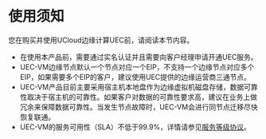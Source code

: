 # 使用须知

您在购买并使用UCloud边缘计算UEC前，请阅读本节内容。

- 在使用本产品前，需要通过实名认证并且需要向客户经理申请开通UEC服务。
- UEC-VM边缘节点默认一个节点对应一个EIP，不支持一个边缘节点对应多个EIP，如果需要多个EIP的客户，建议使用UEC提供的边缘运营商三通节点。
- UEC-VM产品目前主要采用宿主机本地盘作为边缘虚拟机磁盘存储，数据可靠性取决于宿主机的可靠性。如果客户对数据的可靠性要求高，建议在业务上做冗余来保障数据可靠性。当发生节点故障时，UEC-VM会进行同节点迁移尽快恢复联通。
- UEC-VM的服务可用性（SLA）不低于99.9%，详情请参见[服务等级协议](https://docs.ucloud.cn/sla/uec_sla)。

